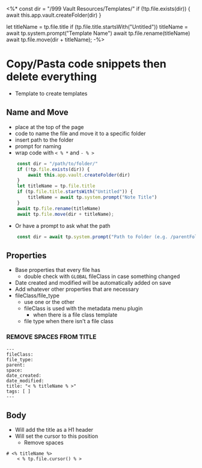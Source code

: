 <%*
const dir = "/999 Vault Resources/Templates/"
if (!tp.file.exists(dir)) {
	await this.app.vault.createFolder(dir)
}

let titleName = tp.file.title
if (tp.file.title.startsWith("Untitled"))
	titleName = await tp.system.prompt("Template Name")
	await tp.file.rename(titleName)
await tp.file.move(dir + titleName);
-%>

# Copy/Pasta code snippets then delete everything
- Template to create templates
## Name and Move
- place at the top of the page
- code to name the file and move it to a specific folder
- insert path to the folder
- prompt for naming
- wrap code with `< % *` and `- % >`

```javascript
	const dir = "/path/to/folder/"
	if (!tp.file.exists(dir)) {
		await this.app.vault.createFolder(dir)
	}
	let titleName = tp.file.title
	if (tp.file.title.startsWith("Untitled")) {
		titleName = await tp.system.prompt("Note Title")
	}
	await tp.file.rename(titleName)
	await tp.file.move(dir + titleName);
```
- Or have a prompt to ask what the path
```javascript
	const dir = await tp.system.prompt("Path to Folder (e.g. /parentFolder/childFolder/)")
```
## Properties
- Base properties that every file has
	- double check with `GLOBAL` fileClass in case something changed
- Date created and modified will be automatically added on save
- Add whatever other properties that are necessary
- fileClass/file_type
	- use one or the other
	- fileClass is used with the metadata menu plugin
		- when there is a file class template
	- file type when there isn't a file class
### REMOVE SPACES FROM TITLE

```
---
fileClass: 
file_type: 
parent: 
space: 
date_created: 
date_modified: 
title: "< % titleName % >"
tags: [ ] 
---
```

## Body
- Will add the title as a H1 header
- Will set the cursor to this position
	- Remove spaces 
```
# <% titleName %>
	< % tp.file.cursor() % >
```